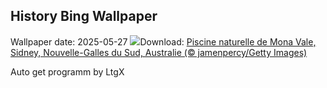 ## History Bing Wallpaper
Wallpaper date: 2025-05-27
![](https://www.bing.com/th?id=OHR.MonaValePool_FR-FR8065557035_UHD.jpg&w=1000)Download: [Piscine naturelle de Mona Vale, Sidney, Nouvelle-Galles du Sud, Australie (© jamenpercy/Getty Images)](https://www.bing.com/th?id=OHR.MonaValePool_FR-FR8065557035_UHD.jpg)

Auto get programm by LtgX
